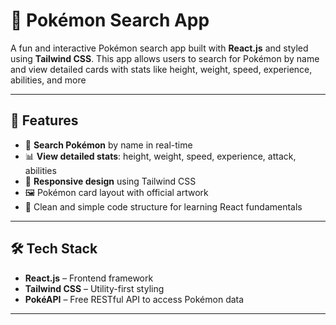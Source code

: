 # 🎯 Pokémon Search App

A fun and interactive Pokémon search app built with **React.js** and styled using **Tailwind CSS**. This app allows users to search for Pokémon by name and view detailed cards with stats like height, weight, speed, experience, abilities, and more  



---

## 🚀 Features

- 🔎 **Search Pokémon** by name in real-time
- 📊 **View detailed stats**: height, weight, speed, experience, attack, abilities
- 🎨 **Responsive design** using Tailwind CSS
- 🖼️ Pokémon card layout with official artwork
- 🧠 Clean and simple code structure for learning React fundamentals

---

## 🛠️ Tech Stack

- **React.js** – Frontend framework
- **Tailwind CSS** – Utility-first styling
- **PokéAPI** – Free RESTful API to access Pokémon data

---